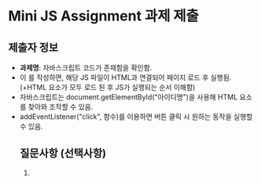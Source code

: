 # Mini JS Assignment 과제 제출

## 제출자 정보
- **과제명**: 자바스크립트 <script> 태그의 속성 이해하기

## 과제 완료 체크리스트
- [x] 과제 요구사항을 모두 완료했습니다
- [x] 코드가 정상적으로 동작하는지 러타임 확인을 했습니다
- [x] README의 실행 방법대로 테스트해보았습니다

## 구현 내용
<!-- 어떻게 문제를 해결했는지 간단히 설명해주세요 -->
1. index.html 파일을 브라우저에서 실행하여 버튼 클릭 기능을 확인함.
2. HTML <body> 영역 하단에 <script src="counter.js"></script> 코드가 존재함을 확인함.
3. 이 <script> 태그를 통해 HTML과 counter.js 자바스크립트 파일을 연결(한 공간에 하여 HTML 로드 후 JS가 실행됨.
4. 브라우저에서 테스트한 결과, 버튼 클릭 시 클릭 횟수가 정상적으로 증가하고, 조건에 맞춰 메시지가 변경되는 동작이 확인됨.


## 학습한 내용
<!-- 이번 과제를 통해 배운 점이나 새로 알게 된 내용을 적어주세요 -->
1. HTML <body> 영역 끝에 <script src="파일명.js"></script>를 작성하면, 해당 JS 파일이 HTML과 연결되어 페이지 로드 후 실행됨. (+HTML 요소가 모두 로드 된 후 JS가 실행되는 순서 이해함)
2. 자바스크립트는 document.getElementById("아이디명")을 사용해 HTML 요소를 찾아와 조작할 수 있음.
3. addEventListener("click", 함수)를 이용하면 버튼 클릭 시 원하는 동작을 실행할 수 있음.


## 질문사항 (선택사항)
<!-- 궁금한 점이나 어려웠던 부분이 있다면 적어주세요 -->
1. <script> 태그를 <head>에 넣었을 때와 <body> 끝에 넣었을 때, 실행 시점이나 동작 방식에 어떤 차이가 있는지 궁금합니다.
2. 자바스크립트에서 사용하는 메서드(document.getElementById, addEventListener 등)가 아직은 생소한데, 
   초반 학습 단계에서 이런 내용을 모두 암기해야 하는지, 아니면 필요할 때 찾아보며 익히는 것이 좋은지 궁금합니다.
